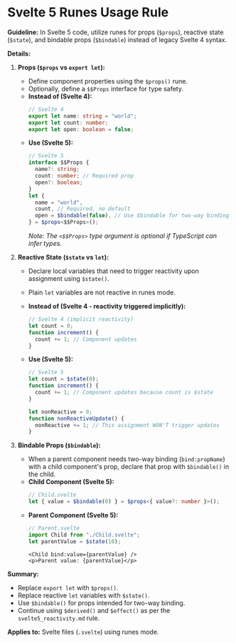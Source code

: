 # Svelte 5 Runes Usage Rule

**Guideline:** In Svelte 5 code, utilize runes for props (`$props`), reactive state (`$state`), and bindable props (`$bindable`) instead of legacy Svelte 4 syntax.

**Details:**

1.  **Props (`$props` vs `export let`):**

    - Define component properties using the `$props()` rune.
    - Optionally, define a `$$Props` interface for type safety.
    - **Instead of (Svelte 4):**
      ```typescript
      // Svelte 4
      export let name: string = "world";
      export let count: number;
      export let open: boolean = false;
      ```
    - **Use (Svelte 5):**
      ```typescript
      // Svelte 5
      interface $$Props {
        name?: string;
        count: number; // Required prop
        open?: boolean;
      }
      let {
        name = "world",
        count, // Required, no default
        open = $bindable(false), // Use $bindable for two-way binding
      } = $props<$$Props>();
      ```
      _Note: The `<$$Props>` type argument is optional if TypeScript can infer types._

2.  **Reactive State (`$state` vs `let`):**

    - Declare local variables that need to trigger reactivity upon assignment using `$state()`.
    - Plain `let` variables are not reactive in runes mode.
    - **Instead of (Svelte 4 - reactivity triggered implicitly):**
      ```typescript
      // Svelte 4 (implicit reactivity)
      let count = 0;
      function increment() {
        count += 1; // Component updates
      }
      ```
    - **Use (Svelte 5):**

      ```typescript
      // Svelte 5
      let count = $state(0);
      function increment() {
        count += 1; // Component updates because count is $state
      }

      let nonReactive = 0;
      function nonReactiveUpdate() {
        nonReactive += 1; // This assignment WON'T trigger updates
      }
      ```

3.  **Bindable Props (`$bindable`):**
    - When a parent component needs two-way binding (`bind:propName`) with a child component's prop, declare that prop with `$bindable()` in the child.
    - **Child Component (Svelte 5):**
      ```typescript
      // Child.svelte
      let { value = $bindable(0) } = $props<{ value?: number }>();
      ```
    - **Parent Component (Svelte 5):**
      ```typescript
      // Parent.svelte
      import Child from "./Child.svelte";
      let parentValue = $state(10);
      ```
      ```svelte
      <Child bind:value={parentValue} />
      <p>Parent value: {parentValue}</p>
      ```

**Summary:**

- Replace `export let` with `$props()`.
- Replace reactive `let` variables with `$state()`.
- Use `$bindable()` for props intended for two-way binding.
- Continue using `$derived()` and `$effect()` as per the `svelte5_reactivity.md` rule.

**Applies to:** Svelte files (`.svelte`) using runes mode.

